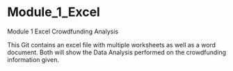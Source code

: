 # Module_1_Excel
Module 1 Excel Crowdfunding Analysis

This Git contains an excel file with multiple worksheets as well as a word document. Both will show the Data Analysis performed on the crowdfunding information given.
